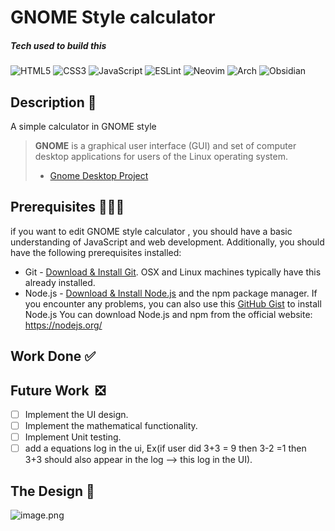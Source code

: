 #  GNOME Style calculator
##### Tech  used  to  build this   
  ![HTML5](https://img.shields.io/badge/html5-%23E34F26.svg?style=for-the-badge&logo=html5&logoColor=white) ![CSS3](https://img.shields.io/badge/css3-%231572B6.svg?style=for-the-badge&logo=css3&logoColor=white) ![JavaScript](https://img.shields.io/badge/javascript-%23323330.svg?style=for-the-badge&logo=javascript&logoColor=%23F7DF1E)  ![ESLint](https://img.shields.io/badge/ESLint-4B3263?style=for-the-badge&logo=eslint&logoColor=white)  ![Neovim](https://img.shields.io/badge/NeoVim-%2357A143.svg?&style=for-the-badge&logo=neovim&logoColor=white)  ![Arch](https://img.shields.io/badge/Arch%20Linux-1793D1?logo=arch-linux&logoColor=fff&style=for-the-badge)   ![Obsidian](https://img.shields.io/badge/Obsidian-%23483699.svg?style=for-the-badge&logo=obsidian&logoColor=white)
  

## Description 🌠
A  simple calculator in GNOME style 
> **GNOME** is a graphical user interface (GUI) and set of computer desktop  applications for users of the Linux operating system.
> -  [Gnome  Desktop  Project](https://www.gnome.org/)


## Prerequisites 👷🏽‍♂️
if  you  want to  edit  GNOME  style calculator , you should have a basic understanding of JavaScript and web development. Additionally, you should have the following prerequisites installed:
* Git - [Download & Install Git](https://git-scm.com/downloads). OSX and Linux machines typically have this already installed.
* Node.js - [Download & Install Node.js](https://nodejs.org/en/download/) and the npm package manager. If you encounter any problems, you can also use this [GitHub Gist](https://gist.github.com/isaacs/579814) to install Node.js
You can download Node.js and npm from the official website: https://nodejs.org/



## Work Done ✅

## Future Work  ❎
- [ ] Implement the UI design.
- [ ] Implement the mathematical functionality.
- [ ] Implement  Unit testing.
- [ ] add a equations log in the ui, Ex(if user did 3+3 =  9  then 3-2 =1 then 3+3 should also appear in the log -->  this  log in  the UI).

## The Design  🌆
![image.png](https://i.postimg.cc/bwL7RCzH/image.png)
